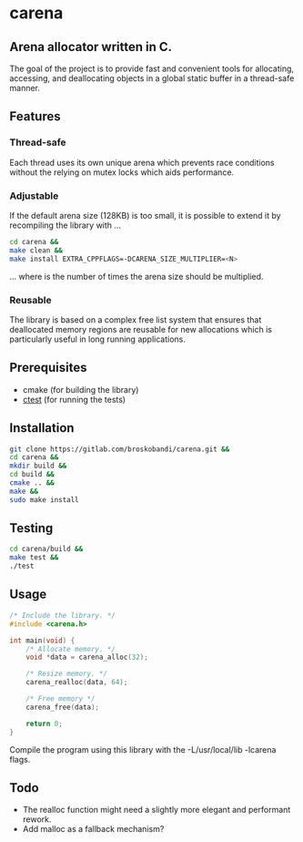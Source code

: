 # carena
## Arena allocator written in C.
The goal of the project is to provide fast and convenient tools for allocating,
accessing, and deallocating objects in a global static buffer in a 
thread-safe manner.
## Features
### Thread-safe
Each thread uses its own unique arena which prevents race conditions without 
the relying on mutex locks which aids performance.
### Adjustable
If the default arena size (128KB) is too small, it is possible to extend it 
by recompiling the library with ...
```bash
cd carena &&
make clean &&
make install EXTRA_CPPFLAGS=-DCARENA_SIZE_MULTIPLIER=<N>
```
... where <N> is the number of times the arena size should be multiplied.
### Reusable
The library is based on a complex free list system that ensures that deallocated 
memory regions are reusable for new allocations which is particularly useful in
long running applications.
## Prerequisites
- cmake (for building the library)
- [ctest](https://gitlab.com/broskobandi/ctest.git) (for running the tests)
## Installation
```bash
git clone https://gitlab.com/broskobandi/carena.git &&
cd carena &&
mkdir build &&
cd build &&
cmake .. &&
make &&
sudo make install
```
## Testing
```bash
cd carena/build &&
make test &&
./test
```
## Usage
```c
/* Include the library. */
#include <carena.h>

int main(void) {
	/* Allocate memory. */
	void *data = carena_alloc(32);

	/* Resize memory. */
	carena_realloc(data, 64);

	/* Free memory */
	carena_free(data);

	return 0;
}
```
Compile the program using this library with the -L/usr/local/lib -lcarena flags.
## Todo
- The realloc function might need a slightly more elegant and performant rework.
- Add malloc as a fallback mechanism?
